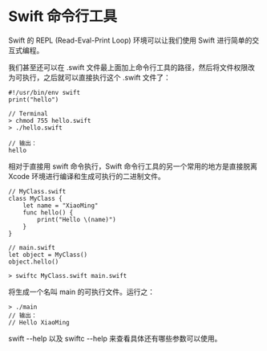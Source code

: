# Swift 命令行工具

Swift 的 REPL (Read-Eval-Print Loop) 环境可以让我们使用 Swift 进行简单的交互式编程。

我们甚至还可以在 .swift 文件最上面加上命令行工具的路径，然后将文件权限改为可执行，之后就可以直接执行这个 .swift 文件了：

	#!/usr/bin/env swift
	print("hello")

	// Terminal
	> chmod 755 hello.swift
	> ./hello.swift
	
	// 输出：
	hello
	
相对于直接用 swift 命令执行，Swift 命令行工具的另一个常用的地方是直接脱离 Xcode 环境进行编译和生成可执行的二进制文件。

	// MyClass.swift
	class MyClass {
	    let name = "XiaoMing"
	    func hello() {
	        print("Hello \(name)")
	    }
	}
	
	// main.swift
	let object = MyClass()
	object.hello()
	
	> swiftc MyClass.swift main.swift

将生成一个名叫 main 的可执行文件。运行之：

	> ./main
	// 输出：
	// Hello XiaoMing
	
swift --help 以及 swiftc --help 来查看具体还有哪些参数可以使用。